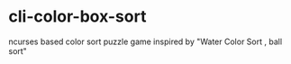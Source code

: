 # cli-color-box-sort
ncurses based color sort puzzle game inspired by "Water Color Sort , ball sort"
